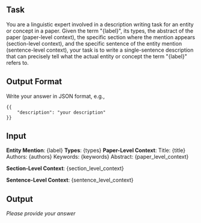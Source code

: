 ## Task

You are a linguistic expert involved in a description writing task for an entity or concept in a paper. Given the term "{label}", its types, the abstract of the paper (paper-level context), the specific section where the mention appears (section-level context), and the specific sentence of the entity mention (sentence-level context), your task is to write a single-sentence description that can precisely tell what the actual entity or concept the term "{label}" refers to. 

## Output Format

Write your answer in JSON format, e.g.,

```
{{
    "description": "your description"
}}
```

## Input

**Entity Mention**: {label}
**Types**: {types}
**Paper-Level Context**:
Title: {title}
Authors: {authors}
Keywords: {keywords}
Abstract:
{paper_level_context}

**Section-Level Context**:
{section_level_context}

**Sentence-Level Context**:
{sentence_level_context}

## Output

*Please provide your answer*